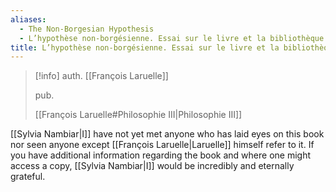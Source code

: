 ```yaml
---
aliases:
  - The Non-Borgesian Hypothesis
  - L’hypothèse non-borgésienne. Essai sur le livre et la bibliothèque.
title: L’hypothèse non-borgésienne. Essai sur le livre et la bibliothèque.
---
```

>[!info]
>auth. [[François Laruelle]]
>
>pub.
>
>[[François Laruelle#Philosophie III|Philosophie III]]

[[Sylvia Nambiar|I]] have not yet met anyone who has laid eyes on this book nor seen anyone except [[François Laruelle|Laruelle]] himself refer to it. If you have additional information regarding the book and where one might access a copy, [[Sylvia Nambiar|I]] would be incredibly and eternally grateful.
